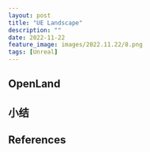 ```yaml
---
layout: post
title: "UE Landscape"
description: ""
date: 2022-11-22
feature_image: images/2022.11.22/8.png
tags: [Unreal]
---
```


<!--more-->

## OpenLand



## 小结

## References